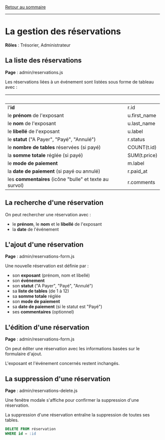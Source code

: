 [Retour au sommaire](README.md)

***

# La gestion des réservations

**Rôles** : Trésorier, Administrateur

## La liste des réservations

**Page** : admin/reservations.js

Les réservations liées à un événement sont listées sous forme de tableau avec :

|<br />||
|-|-|
l'**id**|r.id
le **prénom** de l'exposant|u.first_name
le **nom** de l'exposant|u.last_name
le **libellé** de l'exposant|u.label
le **statut** ("A Payer", "Payé", "Annulé")|r.status
le **nombre de tables** réservées (si payé)|COUNT(t.id)
la **somme totale** réglée (si payé)|SUM(t.price)
le **mode de paiement**|m.label
la **date de paiement** (si payé ou annulé)|r.paid_at
les **commentaires** (icône "bulle" et texte au survol)|r.comments

## La recherche d'une réservation

On peut rechercher une réservation avec :

- le **prénom**, le **nom** et le **libellé** de l'exposant
- la **date** de l'événement

## L'ajout d'une réservation

**Page** : admin/reservations-form.js

Une nouvelle réservation est définie par :

- son **exposant** (prénom, nom et libellé)
- son **événement**
- son **statut** ("A Payer", "Payé", "Annulé")
- sa **liste de tables** (de 1 à 12)
- sa **somme totale** réglée
- son **mode de paiement**
- sa **date de paiement** (si le statut est "Payé")
- ses **commentaires** (optionnel)

## L'édition d'une réservation

**Page** : admin/reservations-form.js

On peut éditer une réservation avec les informations basées sur le formulaire d'ajout.

L'exposant et l'événement concernés restent inchangés.

## La suppression d'une réservation

**Page** : admin/reservations-delete.js

Une fenêtre modale s'affiche pour confirmer la suppression d'une réservation.

La suppression d'une réservation entraîne la suppression de toutes ses tables.

```sql
DELETE FROM réservation
WHERE id = :id
```